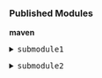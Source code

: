 

<h3>Published Modules</h3>



**maven**



<pre><details><summary>submodule1</summary>
📦 libs-release
└── 📁 path
    └── 📁 to
        └── <a href='https://myplatform.com/ui/repos/tree/General/libs-release/path/to/artifact2?clearFilter=true&gh_job_id=JFrog+CLI+Core+Tests&gh_section=packages&m=3&s=1' target="_blank">artifact2</a>

</details></pre>



<pre><details><summary>submodule2</summary>
📦 libs-release
└── 📁 path
    └── 📁 to
        └── <a href='https://myplatform.com/ui/repos/tree/General/libs-release/path/to/artifact3?clearFilter=true&gh_job_id=JFrog+CLI+Core+Tests&gh_section=packages&m=3&s=1' target="_blank">artifact3</a>

</details></pre>

